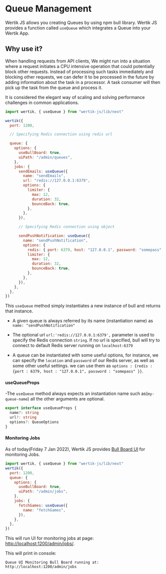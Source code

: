 # Queue Management

Wertik JS allows you creating Queues by using npm bull library. Wertik JS provides a function called `useQueue` which integrates a Queue into your Wertik App.

## Why use it?

When handling requests from API clients, We might run into a situation where a request initiates a CPU intensive operation that could potentially block other requests. Instead of processing such tasks immediately and blocking other requests, we can defer it to be processed in the future by adding information about the task in a processor. A task consumer will then pick up the task from the queue and process it.

It is considered the elegant way of scaling and solving performance challenges in common applications.

```js
import wertik, { useQueue } from "wertik-js/lib/next"

wertik({
  port: 1200,

  // Specifying Redis connection using redis url

  queue: {
    options: {
      useBullBoard: true,
      uiPath: "/admin/queues",
    },
    jobs: {
      sendEmails: useQueue({
        name: "sendEmails",
        url: "redis://127.0.0.1:6379",
        options: {
          limiter: {
            max: 12,
            duration: 32,
            bounceBack: true,
          },
        },
      }),

      // Specifying Redis connection using object

      sendPushNotification: useQueue({
        name: "sendPushNotification",
        options: {
          redis: { port: 6379, host: "127.0.0.1", password: "somepass" },
          limiter: {
            max: 12,
            duration: 32,
            bounceBack: true,
          },
        },
      }),
    },
  },
})
```

This `useQueue` method simply instantiates a new instance of bull and returns that instance.

- A given queue is always referred by its name (instantiation name) as `name: "sendPushNotification"`

- The optional url `url:'redis://127.0.0.1:6379',` parameter is used to specify the Redis connection `string`. If no url is specified, bull will try to connect to default Redis server running on `localhost:6379`

- A queue can be instantiated with some useful options, for instance, we can specify the `location` and `password` of our Redis server, as well as some other useful settings. we can use them as `options : {redis : {port : 6379, host : "127.0.0.1", password : "somepass" }}`.

#### useQueueProps

-The `useQueue` method always expects an instantiation name such as(`my-queue-name`) all the other arguments are optional.

```typescript
export interface useQueueProps {
  name?: string
  url?: string
  options?: QueueOptions
}
```

#### Monitoring Jobs

As of today(Friday 7 Jan 2022), Wertik JS provides [Bull Board UI](https://github.com/felixmosh/bull-board) for monitoring Jobs.

```javascript
import wertik, { useQueue } from "wertik-js/lib/next"
wertik({
  port: 1200,
  queue: {
    options: {
      useBullBoard: true,
      uiPath: "/admin/jobs",
    },
    jobs: {
      fetchGames: useQueue({
        name: "fetchGames",
      }),
    },
  },
})
```

This will run UI for monitoring jobs at page: [http://localhost:1200/admin/jobs/](http://localhost:1200/admin/jobs/).

This will print in console: 

```log
Queue UI Monitoring Bull Board running at: http://localhost:1200/admin/jobs
```